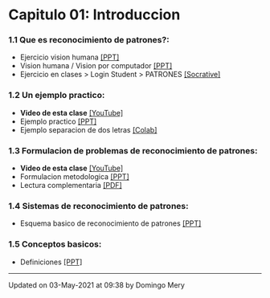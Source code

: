 
# Capitulo 01: Introduccion
### 1.1 Que es reconocimiento de patrones?:
* Ejercicio vision humana [[PPT]](https://github.com/domingomery/patrones/blob/master/clases/Cap01_Introduccion/presentations/PAT01_EjercicioReconocimiento.pptx)
* Vision humana / Vision por computador [[PPT]](https://github.com/domingomery/patrones/blob/master/clases/Cap01_Introduccion/presentations/PAT01_Chihuahua_or_Muffin.pptx)
* Ejercicio en clases > Login Student > PATRONES [[Socrative]](http://www.socrative.com)
### 1.2 Un ejemplo practico:
* **Video de esta clase** [[YouTube]](https://youtu.be/imt2H2nKitA)
* Ejemplo practico [[PPT]](https://github.com/domingomery/patrones/blob/master/clases/Cap01_Introduccion/presentations/PAT01_EjemploMandarinas.pptx)
* Ejemplo separacion de dos letras [[Colab]](https://colab.research.google.com/drive/1j_2nbm3JEF0Ywta8Gig_-3cLBx5lUeT2?usp=sharing)
### 1.3 Formulacion de problemas de reconocimiento de patrones:
* **Video de esta clase** [[YouTube]](https://youtu.be/UH9Kv0EgipU)
* Formulacion metodologica [[PPT]](https://github.com/domingomery/patrones/blob/master/clases/Cap01_Introduccion/presentations/PAT01_FormulacionMetodologica.pptx)
* Lectura complementaria [[PDF]](https://github.com/domingomery/patrones/blob/master/clases/Cap01_Introduccion/papers/Jain_StatisticalPatternRecognition_2000.pdf)
### 1.4 Sistemas de reconocimiento de patrones:
* Esquema basico de reconocimiento de patrones [[PPT]](https://github.com/domingomery/patrones/blob/master/clases/Cap01_Introduccion/presentations/PAT01_PR_Methodologia.pptx)
### 1.5 Conceptos basicos:
* Definiciones [[PPT]](https://github.com/domingomery/patrones/blob/master/clases/Cap01_Introduccion/presentations/PAT01_Definiciones.pptx)
---


Updated on 03-May-2021 at 09:38 by Domingo Mery
